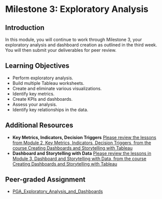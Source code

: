 # Milestone 3: Exploratory Analysis

## Introduction
In this module, you will continue to work through Milestone 3, your exploratory analysis and dashboard creation as outlined in the third week. You will then submit your deliverables for peer review.

## Learning Objectives
* Perform exploratory analysis.
* Build multiple Tableau worksheets.
* Create and eliminate various visualizations.
* Identify key metrics.
* Create KPIs and dashboards.
* Assess your analysis.
* Identify key relationships in the data.

## Additional Resources
* **Key Metrics, Indicators, Decision Triggers** [Please review the lessons from Module 2, Key Metrics, Indicators, Decision Triggers, from the course Creating Dashboards and Storytelling with Tableau](https://www.coursera.org/learn/dataviz-dashboards/home/week/2)
* **Dashboard and Storytelling with Data** [Please review the lessons in Module 3, Dashboard and Storytelling with Data, from the course Creating Dashboards and Storytelling with Tableau](https://www.coursera.org/learn/dataviz-dashboards/home/week/3)

## Peer-graded Assignment
* [PGA_Exploratory_Analysis_and_Dashboards](./files/PGA_Exploratory_Analysis_and_Dashboards.md)
